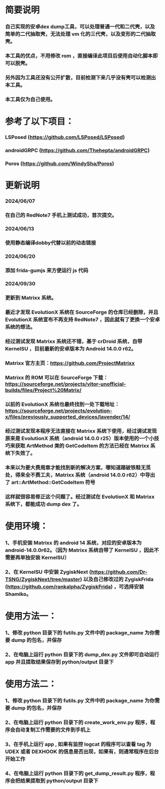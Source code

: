 # 简要说明

### 自己实现的安卓dex dump工具，可以处理普通一代和二代壳，以及简单的二代抽取壳，无法处理 vm 化的三代壳，以及变形的二代抽取壳。
### 本工具的优点，不用修改 rom ，直接编译此项目后使用自动化脚本即可以脱壳。
### 另外因为工具还没有公开扩散，目前检测下来几乎没有壳可以检测出本工具。
### 本工具仅为自己使用。

# 参考了以下项目：
### LSPosed (https://github.com/LSPosed/LSPosed)
### androidGRPC (https://github.com/Thehepta/androidGRPC)
### Poros (https://github.com/WindySha/Poros)

# 更新说明
### 2024/06/07
### 在自己的 RedNote7 手机上测试成功，首次提交。

### 2024/06/13
### 使用静态编译dobby代替以前的动态链接

### 2024/06/20
### 添加 frida-gumjs 来方便运行 js 代码

### 2024/09/30
### 更新到 Matrixx 系统。
### 最近才发现 EvolutionX 系统在 SourceForge 的仓库已经删除，并且 EvolutionX 系统宣布不再支持 RedNote7 ，因此就有了更换一个安卓系统的想法。
### 经过测试发现 Matrixx 系统还不错，基于 crDroid 系统，自带 KernelSU ，目前最新的安卓版本为 Android 14.0.0 r62。
### Matrixx 官方主页：https://github.com/ProjectMatrixx
### Matrixx 的 ROM 可以在 SourceForge 下载：https://sourceforge.net/projects/vitor-unofficial-builds/files/Project%20Matrix/
### 以前的 EvolutionX 系统也最终找到一处下载地址：https://sourceforge.net/projects/evolution-x/files/previously_supported_devices/lavender/14/
### 经过测试发现本程序无法直接在 Matrixx 系统下使用，经过调试发现原来是 EvolutionX 系统（android 14.0.0 r25）版本使用的一个小技巧来获取 ArtMethod 类的 GetCodeItem 的方法已经在 Matrixx 系统下失效了。
### 本来以为要大费周章才能找到新的解决方案，哪知道踏破铁鞋无觅处，得来全不费工夫，Matrixx 系统（android 14.0.0 r62）中导出了 art::ArtMethod::GetCodeItem 符号
### 这样就很容易修正这个问题了。经过测试在 EvolutionX 和 Matrixx 系统下，都能成功 dump dex 了。

# 使用环境：
### 1、手机安装 Matrixx 的 android 14 系统，对应的安卓版本为 android-14.0.0r62。（因为 Matrixx 系统自带了 KernelSU ，因此不需要再单独安装 KernelSU）
### 2、在 KernelSU 中安装 ZygiskNext (https://github.com/Dr-TSNG/ZygiskNext/tree/master) 以及自己修改过的 ZygiskFrida (https://github.com/rankalpha/ZygiskFrida) ，可选择安装 Shamiko。

# 使用方法一：
### 1、修改 python 目录下的 futils.py 文件中的 package_name 为你需要 dump 的包名，并保存
### 2、在电脑上运行 python 目录下的 dump_dex.py 文件即可自动运行 app 并且提取结果保存到 python/output 目录下

# 使用方法二：
### 1、修改 python 目录下的 futils.py 文件中的 package_name 为你需要 dump 的包名，并保存
### 2、在电脑上运行 python 目录下的 create_work_env.py 程序，程序会自动复制工作需要的文件到手机上
### 3、在手机上运行 app , 如果有监控 logcat 的程序可以查看 tag 为 UDEX 或者 DEXHOOK 的信息是否出现，如果有，则通常程序在后台开始工作
### 4、在电脑上运行 python 目录下的 get_dump_result.py 程序，程序会把结果提取到 python/output 目录下